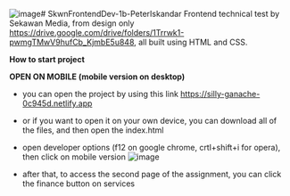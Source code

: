 ![image](https://github.com/Erkapos/SkwnFrontendDev-1b-PeterIskandar/assets/68910543/4d75b5b9-e535-4051-85dc-c3f82af677d6)# SkwnFrontendDev-1b-PeterIskandar
Frontend technical test by Sekawan Media, from design only https://drive.google.com/drive/folders/1Trrwk1-pwmgTMwV9hufCb_KjmbE5u848, all built using HTML and CSS.

**How to start project**

**OPEN ON MOBILE (mobile version on desktop)**

- you can open the project by using this link https://silly-ganache-0c945d.netlify.app

- or if you want to open it on your own device, you can download all of the files, and then open the index.html
- open developer options (f12 on google chrome, crtl+shift+i for opera), then click on mobile version 
![image](https://github.com/Erkapos/SkwnFrontendDev-1b-PeterIskandar/assets/68910543/d8d2cbf9-73f5-4820-8575-d9229e04c52f)

- after that, to access the second page of the assignment, you can click the finance button on services

